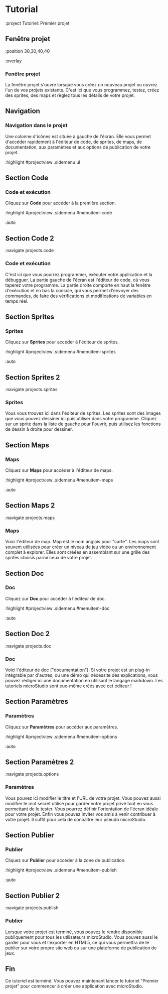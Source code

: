 # Tutorial

:project Tutoriel: Premier projet

## Fenêtre projet

:position 30,30,40,40

:overlay

### Fenêtre projet

La fenêtre projet s'ouvre lorsque vous créez un nouveau projet ou ouvrez
l'un de vos projets existants. C'est ici que vous programmez, testez, créez
des sprites, des maps et règlez tous les détails de votre projet.

## Navigation

### Navigation dans le projet

Une colonne d'icônes est située à gauche de l'écran. Elle vous permet d'accéder rapidement
à l'éditeur de code, de sprites, de maps, de documentation, aux paramètres et aux options
de publication de votre projet.

:highlight #projectview .sidemenu ul



## Section Code

### Code et exécution

Cliquez sur **Code** pour accéder à la première section.

:highlight #projectview .sidemenu #menuitem-code

:auto



## Section Code 2

:navigate projects.code

### Code et exécution

C'est ici que vous pourrez programmer, exécuter votre application et la débugguer.
La partie gauche de l'écran est l'éditeur de code, où vous taperez votre programme.
La partie droite comporte en haut la fenêtre d'exécution et en bas la console, qui
vous permet d'envoyer des commandes, de faire des vérifications et modifications
de variables en temps réel.


## Section Sprites

### Sprites

Cliquez sur **Sprites** pour accéder à l'éditeur de sprites.

:highlight #projectview .sidemenu #menuitem-sprites

:auto

## Section Sprites 2

:navigate projects.sprites

### Sprites

Vous vous trouvez ici dans l'éditeur de sprites. Les sprites sont des images que
vous pouvez dessiner ici puis utiliser dans votre programme. Cliquez sur un sprite
dans la liste de gauche pour l'ouvrir, puis utilisez les fonctions de dessin à droite
pour dessiner.


## Section Maps

### Maps

Cliquez sur **Maps** pour accéder à l'éditeur de maps.

:highlight #projectview .sidemenu #menuitem-maps

:auto

## Section Maps 2

:navigate projects.maps

### Maps

Voici l'éditeur de map. Map est le nom anglais pour "carte". Les maps sont souvent
utilisées pour créer un niveau de jeu vidéo ou un environnement complet à explorer.
Elles sont créées en assemblant sur une grille des sprites choisis parmi ceux de votre
projet.


## Section Doc

### Doc

Cliquez sur **Doc** pour accéder à l'éditeur de doc.

:highlight #projectview .sidemenu #menuitem-doc

:auto

## Section Doc 2

:navigate projects.doc

### Doc

Voici l'éditeur de doc ("documentation"). Si votre projet est un plug-in intégrable
par d'autres, ou une démo qui nécessite des explications, vous pouvez rédiger ici
une documentation en utilisant le langage markdown. Les tutoriels microStudio sont
eux-même créés avec cet éditeur !



## Section Paramètres

### Paramètres

Cliquez sur **Paramètres** pour accéder aux paramètres.

:highlight #projectview .sidemenu #menuitem-options

:auto

## Section Paramètres 2

:navigate projects.options

### Paramètres

Vous pouvez ici modifier le titre et l'URL de votre projet. Vous pouvez aussi modifier
le mot secret utilisé pour garder votre projet privé tout en vous permettant de le tester.
Vous pourrez définir l'orientation de l'écran idéale pour votre projet. Enfin vous pouvez
inviter vos amis à venir contribuer à votre projet. Il suffit pour cela de
connaître leur pseudo microStudio.


## Section Publier

### Publier

Cliquez sur **Publier** pour accéder à la zone de publication.

:highlight #projectview .sidemenu #menuitem-publish

:auto

## Section Publier 2

:navigate projects.publish

### Publier

Lorsque votre projet est terminé, vous pouvez le rendre disponible publiquement pour
tous les utilisateurs microStudio. Vous pouvez aussi le garder pour vous et l'exporter
en HTML5, ce qui vous permettra de le publier sur votre propre site web ou sur une plateforme
de publication de jeux.



## Fin

Ce tutoriel est terminé. Vous pouvez maintenant lancer le tutoriel "Premier projet" pour
commencer à créer une application avec microStudio.
